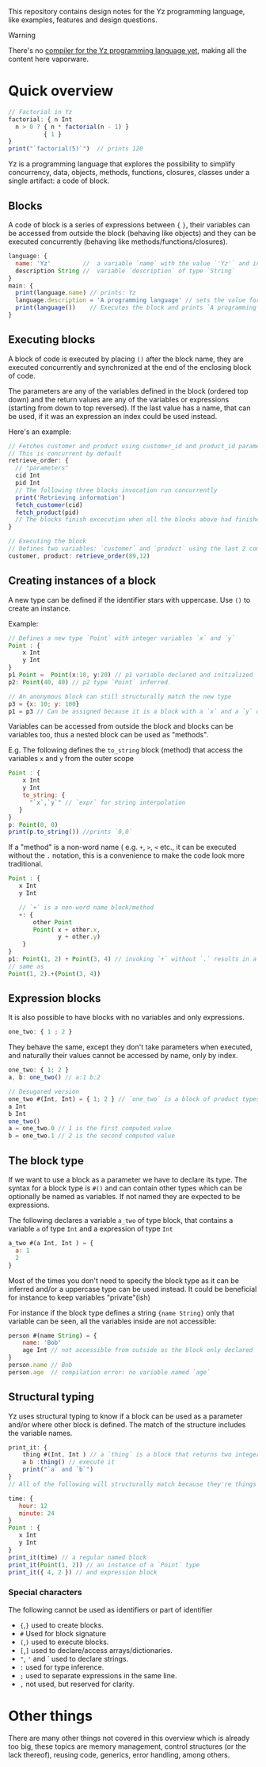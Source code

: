 This repository contains design notes for the Yz programming language, like examples, features and design questions. 


> [!WARNING]
> There's no [compiler for the Yz programming language yet](https://github.com/oscarryz/yzc), making all the content here vaporware. 

# Quick overview

```javascript
// Factorial in Yz
factorial: { n Int
  n > 0 ? { n * factorial(n - 1) }
          { 1 }
}
print("`factorial(5)`")  // prints 120
```
Yz is a programming language that explores the possibility to simplify concurrency, data, objects, methods, functions, closures, classes under a single artifact: a code of block.

## Blocks
A code of block is a series of expressions between `{` `}`, their variables can be accessed from outside the block (behaving like objects) and they can be executed concurrently (behaving like methods/functions/closures).


```javascript
language: {
  name: 'Yz'         //  a variable `name` with the value `'Yz'` and infers the type String
  description String //  variable `description` of type `String`
}
main: {
  print(language.name) // prints: Yz
  language.description = 'A programming language' // sets the value for `description`
  print(language())    // Executes the block and prints `A programming language`
}
```

## Executing blocks

A block of code is executed by placing `()` after the block name, they are executed concurrently and synchronized at the end of the enclosing block of code.

The parameters are any of the variables defined in the block (ordered top down) and the return values are any of the variables or expressions (starting from down to top reversed). If the last value has a name, that can be used, if it was an expression an index could be used instead.

Here's an example: 
```javascript
// Fetches customer and product using customer_id and product_id parameters
// This is concurrent by default
retrieve_order: {
  // "parameters"
  cid Int
  pid Int
  // The following three blocks invocation run concurrently
  print('Retrieving information')
  fetch_customer(cid)
  fetch_product(pid)
  // The blocks finish excecution when all the blocks above had finished.
}

// Executing the block
// Defines two variables: `customer` and `product` using the last 2 computed values in the block
customer, product: retrieve_order(89,12)
```

## Creating instances of a block

A new type can be defined if the identifier stars with uppercase. Use `()` to create an instance.

Example: 

```javascript
// Defines a new type `Point` with integer variables `x` and `y` 
Point : {
    x Int
    y Int
}
p1 Point =  Point(x:10, y:20) // p1 variable declared and initialized
p2: Point(40, 40) // p2 type `Point` inferred.

// An anonymous block can still structurally match the new type
p3 = {x: 10; y: 100} 
p1 = p3 // Can be assigned because it is a block with a `x` and a `y` of type Int
```

Variables can be accessed from outside the block and blocks can be variables too, thus a nested block can be used as "methods". 

E.g. The following defines the `to_string` block (method) that access the variables `x`  and `y` from the outer scope

```javascript
Point : {
    x Int
    y Int
    to_string: {
      "`x`,`y`" // `expr` for string interpolation
   }
}
p: Point(0, 0)
print(p.to_string()) //prints `0,0`
```

If a "method" is a non-word name ( e.g. `+`, `>`, `<`  etc., it can be executed without the `.` notation, this is a convenience to make the code look more traditional.

```javascript
Point : {
   x Int
   y Int

   // `+` is a non-word name block/method
   +: { 
       other Point
       Point( x + other.x, 
              y + other.y)
    }
}
p1: Point(1, 2) + Point(3, 4) // invoking `+` without `.` results in a new Point{x: 4 y:6} 
// same as 
Point(1, 2).+(Point(3, 4))
```

## Expression blocks

It is also possible to have blocks with no variables and only expressions.

```javascript
one_two: { 1 ; 2 }
```
They behave the same, except they don't take parameters when executed, and naturally their values cannot be accessed by name, only by index.

```javascript
one_two: { 1; 2 }
a, b: one_two() // a:1 b:2

// Desugared version
one_two #(Int, Int) = { 1; 2 } // `one_two` is a block of product types `Int` `Int` initialized withbthe block `{1; 2}`
a Int 
b Int
one_two()
a = one_two.0 // 1 is the first computed value
b = one_two.1 // 2 is the second computed value
```

## The block type

If we want to use a block as a parameter we have to declare its type. The syntax for a block type is `#()`  and can contain other types which can be optionally be named as variables. If not named they are expected to be expressions.

The following declares a variable `a_two` of type block, that contains a variable `a` of type `Int` and a expression of type `Int` 

```javascript
a_two #(a Int, Int ) = {
  a: 1
  2
}
```


Most of the times you don't need to specify the block type as it can be inferred and/or a uppercase type can be used instead. It could be beneficial for instance to keep variables "private"(ish)

For instance if the block type defines a string `{name String}`  only that variable can be seen, all the variables inside are not accessible: 

```javascript
person #(name String) = {
    name: 'Bob'
    age Int // not accessible from outside as the block only declared `name String`
}
person.name // Bob
person.age  // compilation error: no variable named `age`
```


## Structural typing

Yz uses structural typing to know if a block can be used as a parameter and/or where other block is defined. The match of the structure includes the variable names.

```js
print_it: {
    thing #(Int, Int ) // a `thing` is a block that returns two integers
    a b :thing() // execute it
    print("`a` and `b`")
}
// All of the following will structurally match because they're things that return two ints

time: {
   hour: 12
   minute: 24
}  
Point : {
   x Int
   y Int
}
print_it(time) // a regular named block
print_it(Point(1, 2)) // an instance of a `Point` type
print_it({ 4, 2 }) // and expression block
```

### Special characters

The following cannot be used as identifiers or  part of identifier
- `{`,`}` used to create blocks.  
- `#` Used for block signature
- `(`,`)` used to execute blocks.  
- `[`,`]` used to declare/access arrays/dictionaries.   
-  ``"``, ``'`` and \` used to declare strings.  
- `:` used for type inference.  
- `;` used to separate expressions in the same line. 
- `,` not used, but reserved for clarity.  


# Other things
There are many other things not covered in this overview which is already too big, these topics are memory management, control structures (or the lack thereof), reusing code, generics, error handling, among others.
